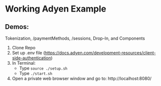 # Working Adyen Example
## Demos:
Tokenization, /paymentMethods, /sessions, Drop-In, and Components

1. Clone Repo
2. Set up .env file (https://docs.adyen.com/development-resources/client-side-authentication)
3. In Terminal: 
    - Type `source ./setup.sh` 
    - Type  `./start.sh` 
4. Open a private web browser window and go to: http://localhost:8080/


